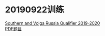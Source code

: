 # 20190922训练
[Southern and Volga Russia Qualifier 2019-2020](http://codeforces.com/gym/102348)  
[PDF题目](_v_attachments/20190923223148410_18899/statements.pdf)
